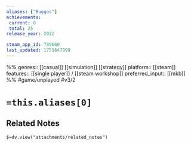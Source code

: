 ```yaml
---
aliases: ["Buggos"]
achievements:
 current: 0
 total: 25
release_year: 2022

steam_app_id: 789660
last_updated: 1751647999
---
```

%%
genres:: [[casual]] [[simulation]] [[strategy]]
platform:: [[steam]]
features:: [[single player]] / [[steam workshop]]
preferred_input:: [[mkb]]
%%
#game/unplayed
#v3/2

# `=this.aliases[0]`
## Related Notes
`$=dv.view("attachments/related_notes")`